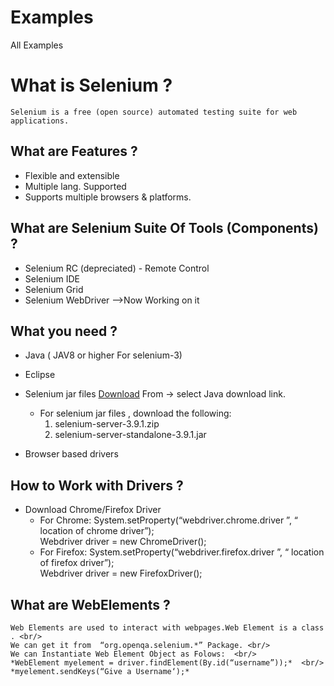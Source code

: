 # Examples
All Examples 


# **What is Selenium ?** <br/>

    Selenium is a free (open source) automated testing suite for web applications.


## **What are Features ?**

 - Flexible and extensible
 - Multiple lang. Supported
 - Supports multiple browsers & platforms.

## **What are Selenium Suite Of Tools (Components) ?**

 - Selenium RC (depreciated) - Remote Control
 - Selenium IDE
 - Selenium Grid
 - Selenium WebDriver -->Now Working on it

## **What you need ?** 

 - Java  ( JAV8 or higher For selenium-3)
 
 - Eclipse
 - Selenium jar files 
   [Download](http://www.seleniumhq.org/download/ )
    From  → select Java download link.
    - For selenium jar files , download the following: 
      1) selenium-server-3.9.1.zip
      2) selenium-server-standalone-3.9.1.jar      
 - Browser based drivers
 
## **How to Work with Drivers ?** 

 - Download Chrome/Firefox Driver
   - For Chrome:
      System.setProperty(“webdriver.chrome.driver ”, “ location of chrome driver”); <br/>
      Webdriver driver = new ChromeDriver();
   - For Firefox:
     System.setProperty(“webdriver.firefox.driver ”, “ location of firefox driver”); <br/>
     Webdriver driver = new FirefoxDriver();

## **What are WebElements ?** <br/>
    Web Elements are used to interact with webpages.Web Element is a class . <br/>
    We can get it from  “org.openqa.selenium.*” Package. <br/>
    We can Instantiate Web Element Object as Folows:  <br/>
    *WebElement myelement = driver.findElement(By.id(“username”));*  <br/>
    *myelement.sendKeys(“Give a Username‘);* 


